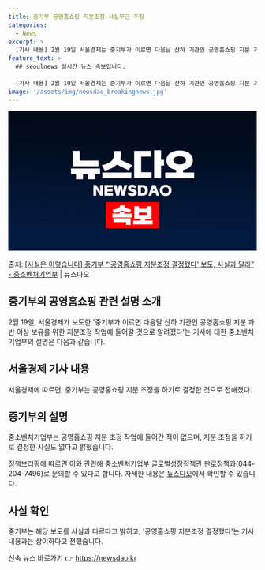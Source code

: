 ```yaml
---
title: 중기부 공영홈쇼핑 지분조정 사실무근 주장
categories:
  - News
excerpt: >
  [기사 내용] 2월 19일 서울경제는 중기부가 이르면 다음달 산하 기관인 공영홈쇼핑 지분 과반 이상 보유를 …
feature_text: >
  ## seoulnews 실시간 뉴스 속보입니다.

  [기사 내용] 2월 19일 서울경제는 중기부가 이르면 다음달 산하 기관인 공영홈쇼핑 지분 과반 이상 보유를 …
image: '/assets/img/newsdao_breakingnews.jpg'
---
```


![뉴스다오 속보](/assets/img/newsdao_breakingnews.jpg)

<p>출처: <a href="https://newsdao.kr/3203" rel="dofollow">[사실은 이렇습니다] 중기부 “‘공영홈쇼핑 지분조정 결정했다’ 보도, 사실과 달라” - 중소벤처기업부</a> | 뉴스다오</p>

<h2>중기부의 공영홈쇼핑 관련 설명 소개</h2>

<p data-ke-size="size16">2월 19일, 서울경제가 보도한 '중기부가 이르면 다음달 산하 기관인 공영홈쇼핑 지분 과반 이상 보유를 위한 지분조정 작업에 들어갈 것으로 알려졌다'는 기사에 대한 중소벤처기업부의 설명은 다음과 같습니다.</p>

<h2 data-ke-size="size26">서울경제 기사 내용</h2>
<p data-ke-size="size16">서울경제에 따르면, 중기부는 공영홈쇼핑 지분 조정을 하기로 결정한 것으로 전해졌다.</p>

<h2 data-ke-size="size26">중기부의 설명</h2>
<p data-ke-size="size16">중소벤처기업부는 공영홈쇼핑 지분 조정 작업에 들어간 적이 없으며, 지분 조정을 하기로 결정한 사실도 없다고 밝혔습니다.</p>

<p data-ke-size="size16">정책브리핑에 따르면 이와 관련해 중소벤처기업부 글로벌성장정책관 판로정책과(044-204-7496)로 문의할 수 있다고 합니다. 자세한 내용은 <a href="https://newsdao.kr/3203" target="_blank">뉴스다오</a>에서 확인할 수 있습니다.</p>

<h2 data-ke-size="size26">사실 확인</h2>
<p data-ke-size="size16">중기부는 해당 보도를 사실과 다르다고 밝히고, '공영홈쇼핑 지분조정 결정했다'는 기사 내용과는 상이하다고 전했습니다.</p> 

신속 뉴스 바로가기 👉 <a href="https://newsdao.kr" rel="dofollow">https://newsdao.kr</a>


